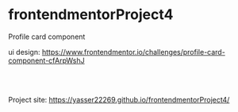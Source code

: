 # frontendmentorProject4
Profile card component

ui design: https://www.frontendmentor.io/challenges/profile-card-component-cfArpWshJ

<br><br>

Project site: https://yasser22269.github.io/frontendmentorProject4/
<br>
<img src="../master/design/desktop-preview.jpgg" alt="">   
